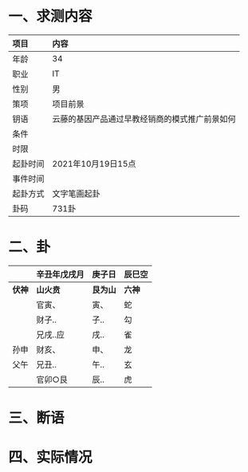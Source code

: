 # 一、求测内容
|项目|内容|
|:-|:-|
|年龄|34|
|职业|IT|
|性别|男|
|策项|项目前景|
|钥语|云藤的基因产品通过早教经销商的模式推广前景如何|
|条件||
|时限||
|起卦时间|2021年10月19日15点|
|事件时间||
|起卦方式|文字笔画起卦|
|卦码|731卦|

# 二、卦
||辛丑年戊戌月|庚子日|辰巳空|
|:-|:-|:-|:-|
|**伏神**|**山火贲**|**艮为山**|**六神**|
||官寅、|寅、|蛇|
||财子..|子..|勾|
||兄戌..应|戌..|雀|
|孙申|财亥、|申、|龙|
|父午|兄丑..|午..|玄|
||官卯○艮|辰..|虎|


# 三、断语

# 四、实际情况